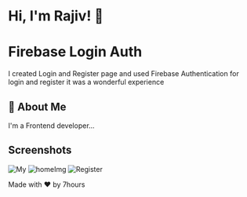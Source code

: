 # Hi, I'm Rajiv! 👋

# Firebase Login Auth

I created Login and Register page and used Firebase Authentication for login and register it was a wonderful experience

## 🚀 About Me

I'm a Frontend developer...

## Screenshots

<img src="screenshots/login.png" alt="My"/>

<img src="/screenshots/Home.png" alt="homeImg"/>

<img src="screenshots/Register.png" alt="Register"/>

Made with ❤️ by 7hours
